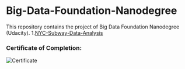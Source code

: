 # Big-Data-Foundation-Nanodegree
This repository contains the project of Big Data Foundation Nanodegree (Udacity).
1.[NYC-Subway-Data-Analysis]()

### Certificate of Completion:
![Certificate](https://github.com/.png)
